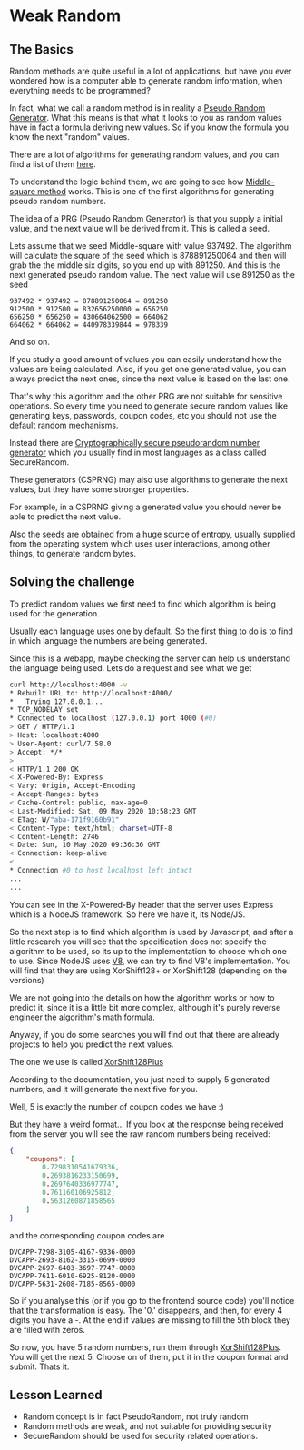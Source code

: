 # Weak Random

## The Basics

Random methods are quite useful in a lot of applications, but have you ever wondered how is a computer able to generate random information, when everything needs to be programmed?

In fact, what we call a random method is in reality a [Pseudo Random Generator](https://en.wikipedia.org/wiki/Pseudorandom_generator). What this means is that what it looks to you as random values have in fact a formula deriving new values. So if you know the formula you know the next "random" values.

There are a lot of algorithms for generating random values, and you can find a list of them [here](https://en.wikipedia.org/wiki/List_of_random_number_generators).

To understand the logic behind them, we are going to see how [Middle-square method](https://en.wikipedia.org/wiki/Middle-square_method) works. This is one of the first algorithms for generating pseudo random numbers.

The idea of a PRG (Pseudo Random Generator) is that you supply a initial value, and the next value will be derived from it. This is called a seed.

Lets assume that we seed Middle-square with value 937492.
The algorithm will calculate the square of the seed which is 878891250064 and then will grab the the middle six digits, so you end up with 891250. And this is the next generated pseudo random value.
The next value will use 891250 as the seed

```plaintext
937492 * 937492 = 878891250064 = 891250
912500 * 912500 = 832656250000 = 656250
656250 * 656250 = 430664062500 = 664062
664062 * 664062 = 440978339844 = 978339
```

And so on.

If you study a good amount of values you can easily understand how the values are being calculated.
Also, if you get one generated value, you can always predict the next ones, since the next value is based on the last one.

That's why this algorithm and the other PRG are not suitable for sensitive operations. So every time you need to generate secure random values like generating keys, passwords, coupon codes, etc you should not use the default random mechanisms.

Instead there are [Cryptographically secure pseudorandom number generator](https://en.wikipedia.org/wiki/Cryptographically_secure_pseudorandom_number_generator) which you usually find in most languages as a class called SecureRandom.

These generators (CSPRNG) may also use algorithms to generate the next values, but they have some stronger properties.

For example, in a CSPRNG giving a generated value you should never be able to predict the next value.

Also the seeds are obtained from a huge source of entropy, usually supplied from the operating system which uses user interactions, among other things, to generate random bytes.

## Solving the challenge

To predict random values we first need to find which algorithm is being used for the generation.

Usually each language uses one by default. So the first thing to do is to find in which language the numbers are being generated.

Since this is a webapp, maybe checking the server can help us understand the language being used. Lets do a request and see what we get

```bash
curl http://localhost:4000 -v
* Rebuilt URL to: http://localhost:4000/
*   Trying 127.0.0.1...
* TCP_NODELAY set
* Connected to localhost (127.0.0.1) port 4000 (#0)
> GET / HTTP/1.1
> Host: localhost:4000
> User-Agent: curl/7.58.0
> Accept: */*
>
< HTTP/1.1 200 OK
< X-Powered-By: Express
< Vary: Origin, Accept-Encoding
< Accept-Ranges: bytes
< Cache-Control: public, max-age=0
< Last-Modified: Sat, 09 May 2020 10:58:23 GMT
< ETag: W/"aba-171f9160b91"
< Content-Type: text/html; charset=UTF-8
< Content-Length: 2746
< Date: Sun, 10 May 2020 09:36:36 GMT
< Connection: keep-alive
<
* Connection #0 to host localhost left intact
...
...

```

You can see in the X-Powered-By header that the server uses Express which is a NodeJS framework. So here we have it, its Node/JS.

So the next step is to find which algorithm is used by Javascript, and after a little research you will see that the specification does not specify the algorithm to be used, so its up to the implementation to choose which one to use.
Since NodeJS uses [V8](https://v8.dev/blog/math-random?showComment=1450389868643#c2004131565745698275), we can try to find V8's implementation. You will find that they are using XorShift128+ or XorShift128 (depending on the versions)

We are not going into the details on how the algorithm works or how to predict it, since it is a little bit more complex, although it's purely reverse engineer the algorithm's math formula.

Anyway, if you do some searches you will find out that there are already projects to help you predict the next values.

The one we use is called [XorShift128Plus](https://github.com/TACIXAT/XorShift128Plus)

According to the documentation, you just need to supply 5 generated numbers, and it will generate the next five for you.

Well, 5 is exactly the number of coupon codes we have :)

But they have a weird format...
If you look at the response being received from the server you will see the raw random numbers being received:

```json
{
    "coupons": [
        0.7298310541679336,
        0.2693816233150699,
        0.2697640336977747,
        0.761160106925812,
        0.5631260871858565
    ]
}
```

and the corresponding coupon codes are

```plaintext
DVCAPP-7298-3105-4167-9336-0000
DVCAPP-2693-8162-3315-0699-0000
DVCAPP-2697-6403-3697-7747-0000
DVCAPP-7611-6010-6925-8120-0000
DVCAPP-5631-2608-7185-8565-0000
```

So if you analyse this (or if you go to the frontend source code) you'll notice that the transformation is easy. The '0.' disappears, and then, for every 4 digits you have a -. At the end if values are missing to fill the 5th block they are filled with zeros.

So now, you have 5 random numbers, run them through [XorShift128Plus](https://github.com/TACIXAT/XorShift128Plus).
You will get the next 5. Choose on of them, put it in the coupon format and submit. Thats it.

## Lesson Learned

* Random concept is in fact PseudoRandom, not truly random
* Random methods are weak, and not suitable for providing security
* SecureRandom should be used for security related operations.

